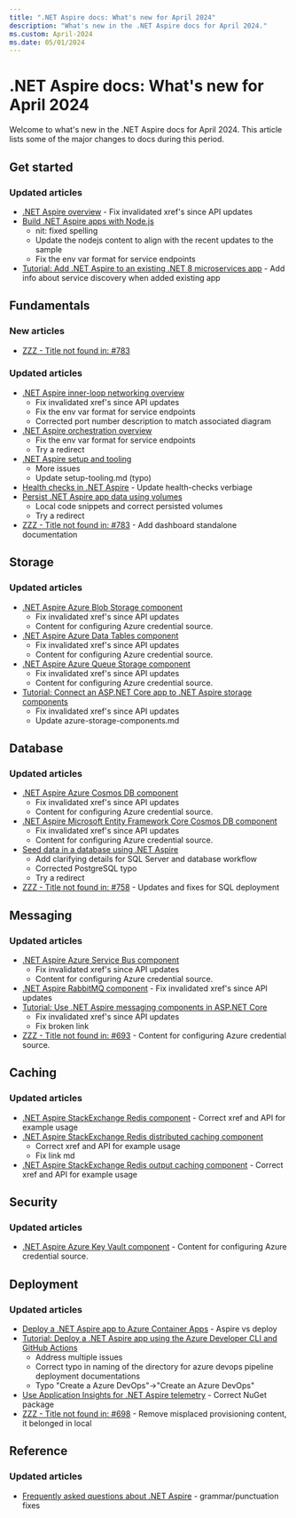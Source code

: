 ```yaml
---
title: ".NET Aspire docs: What's new for April 2024"
description: "What's new in the .NET Aspire docs for April 2024."
ms.custom: April-2024
ms.date: 05/01/2024
---
```


# .NET Aspire docs: What's new for April 2024

Welcome to what's new in the .NET Aspire docs for April 2024. This article lists some of the major changes to docs during this period.

## Get started

### Updated articles

- [.NET Aspire overview](../get-started/aspire-overview.md) - Fix invalidated xref's since API updates
- [Build .NET Aspire apps with Node.js](../get-started/build-aspire-apps-with-nodejs.md)
  - nit: fixed spelling
  - Update the nodejs content to align with the recent updates to the sample
  - Fix the env var format for service endpoints
- [Tutorial: Add .NET Aspire to an existing .NET 8 microservices app](../get-started/add-aspire-existing-app.md) - Add info about service discovery when added existing app

## Fundamentals

### New articles

- [ZZZ - Title not found in: #783](../fundamentals/dashboard/standalone.md)

### Updated articles

- [.NET Aspire inner-loop networking overview](../fundamentals/networking-overview.md)
  - Fix invalidated xref's since API updates
  - Fix the env var format for service endpoints
  - Corrected port number description to match associated diagram
- [.NET Aspire orchestration overview](../fundamentals/app-host-overview.md)
  - Fix the env var format for service endpoints
  - Try a redirect
- [.NET Aspire setup and tooling](../fundamentals/setup-tooling.md)
  - More issues
  - Update setup-tooling.md (typo)
- [Health checks in .NET Aspire](../fundamentals/health-checks.md) - Update health-checks verbiage
- [Persist .NET Aspire app data using volumes](../fundamentals/persist-data-volumes.md)
  - Local code snippets and correct persisted volumes
  - Try a redirect
- [ZZZ - Title not found in: #783](../fundamentals/dashboard/overview.md) - Add dashboard standalone documentation

## Storage

### Updated articles

- [.NET Aspire Azure Blob Storage component](../storage/azure-storage-blobs-component.md)
  - Fix invalidated xref's since API updates
  - Content for configuring Azure credential source.
- [.NET Aspire Azure Data Tables component](../storage/azure-storage-tables-component.md)
  - Fix invalidated xref's since API updates
  - Content for configuring Azure credential source.
- [.NET Aspire Azure Queue Storage component](../storage/azure-storage-queues-component.md)
  - Fix invalidated xref's since API updates
  - Content for configuring Azure credential source.
- [Tutorial: Connect an ASP.NET Core app to .NET Aspire storage components](../storage/azure-storage-components.md)
  - Fix invalidated xref's since API updates
  - Update azure-storage-components.md

## Database

### Updated articles

- [.NET Aspire Azure Cosmos DB component](../database/azure-cosmos-db-component.md)
  - Fix invalidated xref's since API updates
  - Content for configuring Azure credential source.
- [.NET Aspire Microsoft Entity Framework Core Cosmos DB component](../database/azure-cosmos-db-entity-framework-component.md)
  - Fix invalidated xref's since API updates
  - Content for configuring Azure credential source.
- [Seed data in a database using .NET Aspire](../database/seed-database-data.md)
  - Add clarifying details for SQL Server and database workflow
  - Corrected PostgreSQL typo
  - Try a redirect
- [ZZZ - Title not found in: #758](../database/sql-server-component-deployment.md) - Updates and fixes for SQL deployment

## Messaging

### Updated articles

- [.NET Aspire Azure Service Bus component](../messaging/azure-service-bus-component.md)
  - Fix invalidated xref's since API updates
  - Content for configuring Azure credential source.
- [.NET Aspire RabbitMQ component](../messaging/rabbitmq-client-component.md) - Fix invalidated xref's since API updates
- [Tutorial: Use .NET Aspire messaging components in ASP.NET Core](../messaging/messaging-components.md)
  - Fix invalidated xref's since API updates
  - Fix broken link
- [ZZZ - Title not found in: #693](../messaging/azure-event-hubs-component.md) - Content for configuring Azure credential source.

## Caching

### Updated articles

- [.NET Aspire StackExchange Redis component](../caching/stackexchange-redis-component.md) - Correct xref and API for example usage
- [.NET Aspire StackExchange Redis distributed caching component](../caching/stackexchange-redis-distributed-caching-component.md)
  - Correct xref and API for example usage
  - Fix link md
- [.NET Aspire StackExchange Redis output caching component](../caching/stackexchange-redis-output-caching-component.md) - Correct xref and API for example usage

## Security

### Updated articles

- [.NET Aspire Azure Key Vault component](../security/azure-security-key-vault-component.md) - Content for configuring Azure credential source.

## Deployment

### Updated articles

- [Deploy a .NET Aspire app to Azure Container Apps](../deployment/azure/aca-deployment.md) - Aspire vs deploy
- [Tutorial: Deploy a .NET Aspire app using the Azure Developer CLI and GitHub Actions](../deployment/azure/aca-deployment-github-actions.md)
  - Address multiple issues
  - Correct typo in naming of the directory for azure devops pipeline deployment documentations
  - Typo "Create a Azure DevOps"→"Create an Azure DevOps"
- [Use Application Insights for .NET Aspire telemetry](../deployment/azure/application-insights.md) - Correct NuGet package
- [ZZZ - Title not found in: #698](../deployment/azure/local-provisioning.md) - Remove misplaced provisioning content, it belonged in local

## Reference

### Updated articles

- [Frequently asked questions about .NET Aspire](../reference/aspire-faq.yml) - grammar/punctuation fixes

